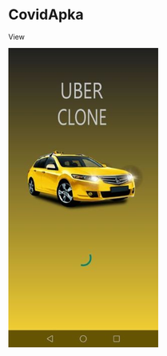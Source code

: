 # CovidApka



View

![alt text](https://github.com/michalfujak/UberCloneApp/blob/master/screenshots/screenshot_1.jpg)
